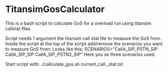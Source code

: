# TitansimGosCalculator

This is a bash script to calculate GoS for a overload run using titansim callstat files.

Script needs 1 argument the titansim call stat file to measure the GoS from. 
Inside the script at the top of the script add/remove the scenarios you want to measure GoS from:
Looks like this:
SCENARIOS="CallA_SIP_PSTN_SIP CallA_SIP_SIP CallA_SIP_PSTN2_SIP"
Here you se three scenarios used.

Start script with:
./callculate_gos.sh current_call._stat.txt



